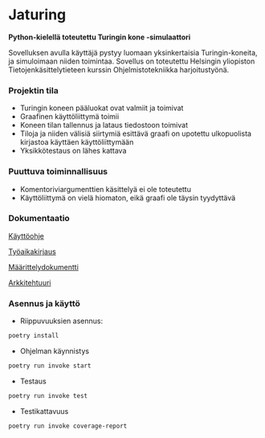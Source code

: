 # Jaturing

**Python-kielellä toteutettu Turingin kone -simulaattori**

Sovelluksen avulla käyttäjä pystyy luomaan yksinkertaisia Turingin-koneita, ja simuloimaan niiden toimintaa. Sovellus on toteutettu Helsingin yliopiston Tietojenkäsittelytieteen kurssin Ohjelmistotekniikka harjoitustyönä.

### Projektin tila
* Turingin koneen pääluokat ovat valmiit ja toimivat
* Graafinen käyttöliittymä toimii
* Koneen tilan tallennus ja lataus tiedostoon toimivat
* Tiloja ja niiden välisiä siirtymiä esittävä graafi on upotettu ulkopuolista kirjastoa käyttäen käyttöliittymään
* Yksikkötestaus on lähes kattava

### Puuttuva toiminnallisuus
* Komentoriviargumenttien käsittelyä ei ole toteutettu
* Käyttöliittymä on vielä hiomaton, eikä graafi ole täysin tyydyttävä

### Dokumentaatio
[Käyttöohje](https://github.com/jatufin/ot-harjoitustyo/blob/master/dokumentaatio/kaytto-ohje.md)

[Työaikakirjaus](https://github.com/jatufin/ot-harjoitustyo/blob/master/dokumentaatio/tuntikirjanpito.md)

[Määrittelydokumentti](https://github.com/jatufin/ot-harjoitustyo/blob/master/dokumentaatio/vaatimusmaarittely.md)

[Arkkitehtuuri](https://github.com/jatufin/ot-harjoitustyo/blob/master/dokumentaatio/arkkitehtuuri.md)

### Asennus ja käyttö

* Riippuvuuksien asennus:
```bash
poetry install
```

* Ohjelman käynnistys
```bash
poetry run invoke start
```

* Testaus
```bash
poetry run invoke test
```

* Testikattavuus
```bash
poetry run invoke coverage-report
```
